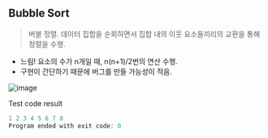 ## Bubble Sort
> 버블 정렬. 데이터 집합을 순회하면서 집합 내의 이웃 요소들끼리의 교환을 통해 정렬을 수행.

* 느림! 요소의 수가 n개일 때, n(n+1)/2번의 연산 수행.
* 구현이 간단하기 때문에 버그를 만들 가능성이 적음.

![image](https://user-images.githubusercontent.com/22133824/144716720-b27d0001-6e86-40d6-8776-15f62b2f2ccb.png)

Test code result
```C
1 2 3 4 5 6 7 8 
Program ended with exit code: 0
```
